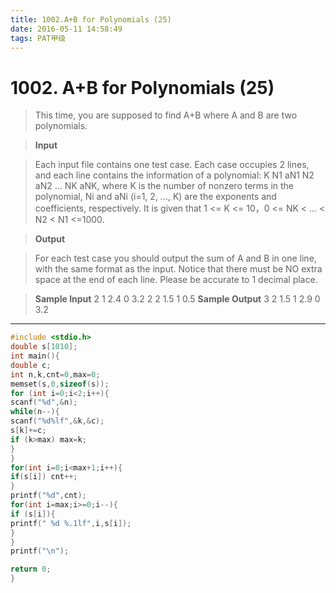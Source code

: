 ```yaml
---
title: 1002.A+B for Polynomials (25)
date: 2016-05-11 14:58:49
tags: PAT甲级
---
```


# 1002. A+B for Polynomials (25)
>This time, you are supposed to find A+B where A and B are two polynomials.

>**Input**
<!--more-->
>Each input file contains one test case. Each case occupies 2 lines, and each line contains the information of a polynomial: K N1 aN1 N2 aN2 ... NK aNK, where K is the number of nonzero terms in the polynomial, Ni and aNi (i=1, 2, ..., K) are the exponents and coefficients, respectively. It is given that 1 <= K <= 10，0 <= NK < ... < N2 < N1 <=1000.

>**Output**

>For each test case you should output the sum of A and B in one line, with the same format as the input. Notice that there must be NO extra space at the end of each line. Please be accurate to 1 decimal place.

>**Sample Input**
2 1 2.4 0 3.2
2 2 1.5 1 0.5
**Sample Output**
3 2 1.5 1 2.9 0 3.2

----------
```c
#include <stdio.h>
double s[1010];
int main(){
double c;
int n,k,cnt=0,max=0;
memset(s,0,sizeof(s));
for (int i=0;i<2;i++){
scanf("%d",&n);
while(n--){
scanf("%d%lf",&k,&c);
s[k]+=c;
if (k>max) max=k;
}
}
for(int i=0;i<max+1;i++){
if(s[i]) cnt++;
}
printf("%d",cnt);
for(int i=max;i>=0;i--){
if (s[i]){
printf(" %d %.1lf",i,s[i]);
}
}
printf("\n");

return 0;
}
```